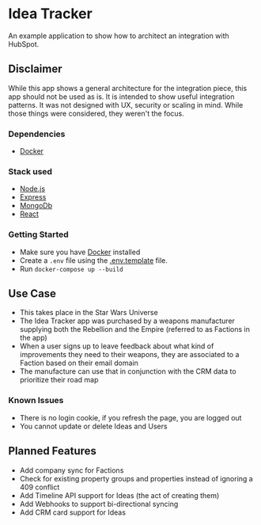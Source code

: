 # Idea Tracker

An example application to show how to architect an integration with HubSpot.

## Disclaimer

While this app shows a general architecture for the integration piece, this app should not be used as is. It is intended to show useful integration patterns. It was not designed with UX, security or scaling in mind. While those things were considered, they weren't the focus.

### Dependencies

- [Docker](https://www.docker.com/)

### Stack used

- [Node.js](https://nodejs.org)
- [Express](https://expressjs.com/)
- [MongoDb](https://www.mongodb.com/)
- [React](https://reactjs.org/)

### Getting Started

- Make sure you have [Docker](https://www.docker.com/) installed
- Create a `.env` file using the [.env.template](./.env.template) file.
- Run `docker-compose up --build`

## Use Case

- This takes place in the Star Wars Universe
- The Idea Tracker app was purchased by a weapons manufacturer supplying both the Rebellion and the Empire (referred to as Factions in the app)
- When a user signs up to leave feedback about what kind of improvements they need to their weapons, they are associated to a Faction based on their email domain
- The manufacture can use that in conjunction with the CRM data to prioritize their road map

### Known Issues

- There is no login cookie, if you refresh the page, you are logged out
- You cannot update or delete Ideas and Users

## Planned Features

- Add company sync for Factions
- Check for existing property groups and properties instead of ignoring a 409 conflict
- Add Timeline API support for Ideas (the act of creating them)
- Add Webhooks to support bi-directional syncing
- Add CRM card support for Ideas
